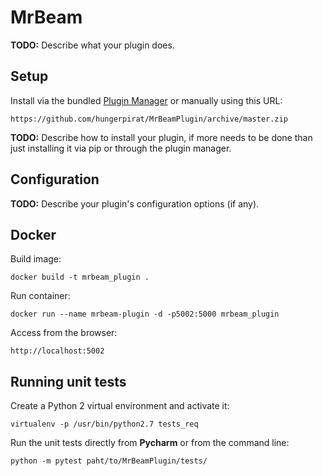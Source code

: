 # MrBeam

**TODO:** Describe what your plugin does.

## Setup

Install via the bundled [Plugin Manager](https://github.com/foosel/OctoPrint/wiki/Plugin:-Plugin-Manager)
or manually using this URL:

    https://github.com/hungerpirat/MrBeamPlugin/archive/master.zip

**TODO:** Describe how to install your plugin, if more needs to be done than just installing it via pip or through
the plugin manager.

## Configuration

**TODO:** Describe your plugin's configuration options (if any).


## Docker

Build image:
```shell
docker build -t mrbeam_plugin .
```
Run container:
```shell
docker run --name mrbeam-plugin -d -p5002:5000 mrbeam_plugin
```
Access from the browser:

    http://localhost:5002


## Running unit tests
Create a Python 2 virtual environment and activate it:
```shell
virtualenv -p /usr/bin/python2.7 tests_req
```

Run the unit tests directly from **Pycharm** or from the command line:
```shell
python -m pytest paht/to/MrBeamPlugin/tests/
```
